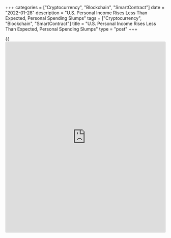 +++
categories = ["Cryptocurrency", "Blockchain", "SmartContract"]
date = "2022-01-28"
description = "U.S. Personal Income Rises Less Than Expected, Personal Spending Slumps"
tags = ["Cryptocurrency", "Blockchain", "SmartContract"]
title = "U.S. Personal Income Rises Less Than Expected, Personal Spending Slumps"
type = "post"
+++

{{<iframe id="large-banner" src="https://www.bounty.group/#slide=17.0" width="100%" height="600" scrolling="no" style="border: 0px solid rgb(216, 221, 230); border-radius: 3px;">}}

A report released by the Commerce Department on Friday showed personal
income in the U.S. increased by less than expected in the month of
December.

The Commerce Department said personal income rose by 0.3 percent in
December after climbing by an upwardly revised 0.5 percent in November.

Economists had expected personal income to advance by 0.5 percent
compared to the 0.4 percent increase originally reported for the
previous month.

Disposable personal income, or personal income less personal current
taxes, also edged up by 0.2 percent in December after rising by 0.4
percent in November.

When adjusted for inflation, however, disposable personal income
actually dipped by 0.2 percent for the third straight month.

The report also showed personal spending fell by 0.6 percent in December
after rising by 0.4 percent in November. The decrease in spending
matched economist estimates.

Excluding price changes, real personal spending tumbled by 1.0 percent
in December after slipping by 0.2 percent in the previous month.

"Even assuming a bounce-back for each of the three months of the first
quarter, which seems unlikely given that Omicron and the child tax
credit expiry will weigh on spending in January, the devastatingly weak
end to the previous quarter means that we expect first-quarter real
consumption growth to be unchanged overall," said Paul Ashworth, Chief
U.S. Economist at Capital Economics.

"Add in a slower pace of inventory accumulation, and we currently have
first-quarter GDP growth tracking at -0.5% annualized," he added. "To
our minds, despite the strength of price and wage inflation, it is
disappointingly weak real economic growth that will prevent the Fed from
delivering a full-blown Ratemaggedon this year."

With income rising and spending falling, personal saving as a percentage
of disposable income jumped to 7.9 percent in December from 7.2 percent
in November.

Meanwhile, a reading on inflation said to be preferred by the Federal
Reserve showed the annual rate of core consumer price growth accelerated
to 4.9 percent in December from 4.7 percent in November, reaching the
highest level since September 1983.

A separate report from the Labor Department showed its employment cost
index increased by 1.0 percent in the fourth quarter, pushing the growth
rate for 2021 to 4.0 percent.

For comments and feedback [contact](https://www.playgroundfx.com/contact/): editorial@rtt[news](https://www.letsplayfx.com/blog/forex-news-website/).com

[Economic News][1]

 **What parts of the world are seeing the best (and worst) economic
performances lately? Click[here][2] to check out our [Econ Scorecard][2]
and find out! See up-to-the-moment [ranking](https://www.playgroundfx.com/blog/crypto-exchange-ranking/)s for the best and worst
performers in [GDP][3], [unemployment rate][4], [inflation][5] and much
more.**

   1. www.rtt[news](https://www.letsplayfx.com/blog/forex-news-website/).com/Content/EconomicNews.aspx
   2. www.rtt[news](https://www.letsplayfx.com/blog/forex-news-website/).com/economic-scorecard/world-rank/industrial-production/highest-performance.aspx
   3. www.rtt[news](https://www.letsplayfx.com/blog/forex-news-website/).com/economic-scorecard/world-rank/GDP/highest-performance.aspx
   4. www.rtt[news](https://www.letsplayfx.com/blog/forex-news-website/).com/economic-scorecard/world-rank/unemployment-rate/lowest-performance.aspx
   5. www.rtt[news](https://www.letsplayfx.com/blog/forex-news-website/).com/economic-scorecard/world-rank/CPI/highest-performance.aspx